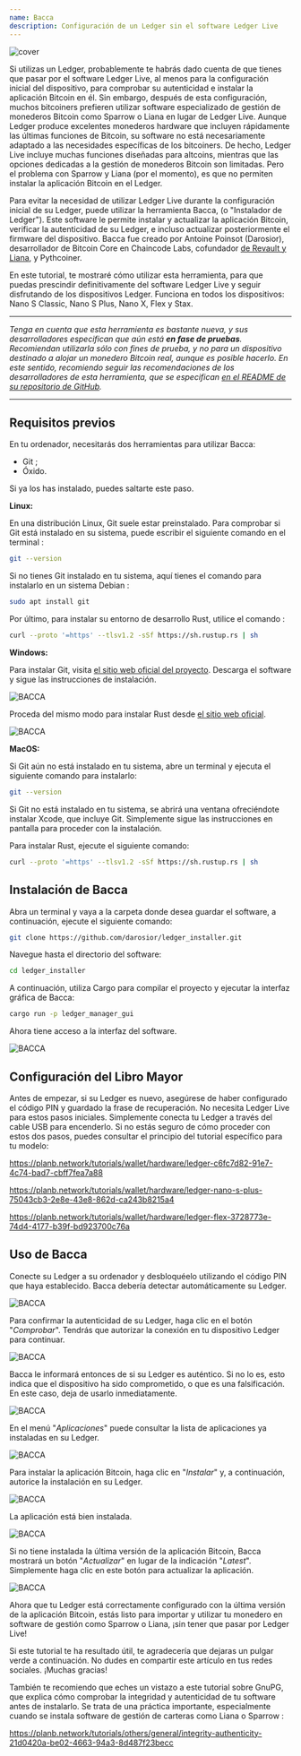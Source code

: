 ```yaml
---
name: Bacca
description: Configuración de un Ledger sin el software Ledger Live
---
```

![cover](assets/cover.webp)

Si utilizas un Ledger, probablemente te habrás dado cuenta de que tienes que pasar por el software Ledger Live, al menos para la configuración inicial del dispositivo, para comprobar su autenticidad e instalar la aplicación Bitcoin en él. Sin embargo, después de esta configuración, muchos bitcoiners prefieren utilizar software especializado de gestión de monederos Bitcoin como Sparrow o Liana en lugar de Ledger Live. Aunque Ledger produce excelentes monederos hardware que incluyen rápidamente las últimas funciones de Bitcoin, su software no está necesariamente adaptado a las necesidades específicas de los bitcoiners. De hecho, Ledger Live incluye muchas funciones diseñadas para altcoins, mientras que las opciones dedicadas a la gestión de monederos Bitcoin son limitadas. Pero el problema con Sparrow y Liana (por el momento), es que no permiten instalar la aplicación Bitcoin en el Ledger.

Para evitar la necesidad de utilizar Ledger Live durante la configuración inicial de su Ledger, puede utilizar la herramienta Bacca, (o "Instalador de Ledger"). Este software le permite instalar y actualizar la aplicación Bitcoin, verificar la autenticidad de su Ledger, e incluso actualizar posteriormente el firmware del dispositivo. Bacca fue creado por Antoine Poinsot (Darosior), desarrollador de Bitcoin Core en Chaincode Labs, cofundador [de Revault y Liana](https://wizardsardine.com/), y Pythcoiner.

En este tutorial, te mostraré cómo utilizar esta herramienta, para que puedas prescindir definitivamente del software Ledger Live y seguir disfrutando de los dispositivos Ledger. Funciona en todos los dispositivos: Nano S Classic, Nano S Plus, Nano X, Flex y Stax.

---
*Tenga en cuenta que esta herramienta es bastante nueva, y sus desarrolladores especifican que aún está **en fase de pruebas**. Recomiendan utilizarla sólo con fines de prueba, y no para un dispositivo destinado a alojar un monedero Bitcoin real, aunque es posible hacerlo. En este sentido, recomiendo seguir las recomendaciones de los desarrolladores de esta herramienta, que se especifican [en el README de su repositorio de GitHub](https://github.com/darosior/ledger_installer).*

---
## Requisitos previos

En tu ordenador, necesitarás dos herramientas para utilizar Bacca:


- Git ;
- Óxido.

Si ya los has instalado, puedes saltarte este paso.

**Linux:**

En una distribución Linux, Git suele estar preinstalado. Para comprobar si Git está instalado en su sistema, puede escribir el siguiente comando en el terminal :

```bash
git --version
```

Si no tienes Git instalado en tu sistema, aquí tienes el comando para instalarlo en un sistema Debian :

```bash
sudo apt install git
```

Por último, para instalar su entorno de desarrollo Rust, utilice el comando :

```bash
curl --proto '=https' --tlsv1.2 -sSf https://sh.rustup.rs | sh
```

**Windows:**

Para instalar Git, visita [el sitio web oficial del proyecto](https://git-scm.com/). Descarga el software y sigue las instrucciones de instalación.

![BACCA](assets/fr/01.webp)

Proceda del mismo modo para instalar Rust desde [el sitio web oficial](https://www.rust-lang.org/tools/install).

![BACCA](assets/fr/02.webp)

**MacOS:**

Si Git aún no está instalado en tu sistema, abre un terminal y ejecuta el siguiente comando para instalarlo:

```bash
git --version
```

Si Git no está instalado en tu sistema, se abrirá una ventana ofreciéndote instalar Xcode, que incluye Git. Simplemente sigue las instrucciones en pantalla para proceder con la instalación.

Para instalar Rust, ejecute el siguiente comando:

```bash
curl --proto '=https' --tlsv1.2 -sSf https://sh.rustup.rs | sh
```

## Instalación de Bacca

Abra un terminal y vaya a la carpeta donde desea guardar el software, a continuación, ejecute el siguiente comando:

```bash
git clone https://github.com/darosior/ledger_installer.git
```

Navegue hasta el directorio del software:

```bash
cd ledger_installer
```

A continuación, utiliza Cargo para compilar el proyecto y ejecutar la interfaz gráfica de Bacca:

```bash
cargo run -p ledger_manager_gui
```

Ahora tiene acceso a la interfaz del software.

![BACCA](assets/fr/03.webp)

## Configuración del Libro Mayor

Antes de empezar, si su Ledger es nuevo, asegúrese de haber configurado el código PIN y guardado la frase de recuperación. No necesita Ledger Live para estos pasos iniciales. Simplemente conecta tu Ledger a través del cable USB para encenderlo. Si no estás seguro de cómo proceder con estos dos pasos, puedes consultar el principio del tutorial específico para tu modelo:

https://planb.network/tutorials/wallet/hardware/ledger-c6fc7d82-91e7-4c74-bad7-cbff7fea7a88

https://planb.network/tutorials/wallet/hardware/ledger-nano-s-plus-75043cb3-2e8e-43e8-862d-ca243b8215a4

https://planb.network/tutorials/wallet/hardware/ledger-flex-3728773e-74d4-4177-b39f-bd923700c76a

## Uso de Bacca

Conecte su Ledger a su ordenador y desbloquéelo utilizando el código PIN que haya establecido. Bacca debería detectar automáticamente su Ledger.

![BACCA](assets/fr/04.webp)

Para confirmar la autenticidad de su Ledger, haga clic en el botón "*Comprobar*". Tendrás que autorizar la conexión en tu dispositivo Ledger para continuar.

![BACCA](assets/fr/05.webp)

Bacca le informará entonces de si su Ledger es auténtico. Si no lo es, esto indica que el dispositivo ha sido comprometido, o que es una falsificación. En este caso, deja de usarlo inmediatamente.

![BACCA](assets/fr/06.webp)

En el menú "*Aplicaciones*" puede consultar la lista de aplicaciones ya instaladas en su Ledger.

![BACCA](assets/fr/07.webp)

Para instalar la aplicación Bitcoin, haga clic en "*Instalar*" y, a continuación, autorice la instalación en su Ledger.

![BACCA](assets/fr/08.webp)

La aplicación está bien instalada.

![BACCA](assets/fr/09.webp)

Si no tiene instalada la última versión de la aplicación Bitcoin, Bacca mostrará un botón "*Actualizar*" en lugar de la indicación "*Latest*". Simplemente haga clic en este botón para actualizar la aplicación.

![BACCA](assets/fr/10.webp)

Ahora que tu Ledger está correctamente configurado con la última versión de la aplicación Bitcoin, estás listo para importar y utilizar tu monedero en software de gestión como Sparrow o Liana, ¡sin tener que pasar por Ledger Live!

Si este tutorial te ha resultado útil, te agradecería que dejaras un pulgar verde a continuación. No dudes en compartir este artículo en tus redes sociales. ¡Muchas gracias!

También te recomiendo que eches un vistazo a este tutorial sobre GnuPG, que explica cómo comprobar la integridad y autenticidad de tu software antes de instalarlo. Se trata de una práctica importante, especialmente cuando se instala software de gestión de carteras como Liana o Sparrow :

https://planb.network/tutorials/others/general/integrity-authenticity-21d0420a-be02-4663-94a3-8d487f23becc

